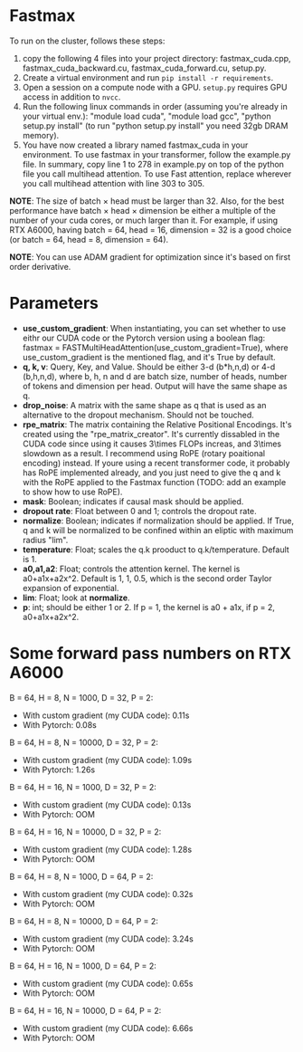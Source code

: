 # Fastmax
To run on the cluster, follows these steps:
1. copy the following 4 files into your project directory: fastmax_cuda.cpp, fastmax_cuda_backward.cu, fastmax_cuda_forward.cu, setup.py.
2. Create a virtual environment and run `pip install -r requirements`.
3. Open a session on a compute node with a GPU. `setup.py` requires GPU access in addition to `nvcc`.
2. Run the following linux commands in order (assuming you're already in your virtual env.): "module load cuda", "module load gcc", "python setup.py install" (to run "python setup.py install" you need 32gb DRAM memory).
3. You have now created a library named fastmax_cuda in your environment. To use fastmax in your transformer, follow the example.py file. In summary, copy line 1 to 278 in example.py on top of the python file you call multihead attention. To use Fast attention, replace wherever you call multihead attention with line 303 to 305.

**NOTE**: The size of batch $\times$ head must be larger than 32. Also, for the best performance have batch $\times$ head $\times$ dimension be either a multiple of the number of your cuda cores, or much larger than it. For example, if using RTX A6000, having batch = 64, head = 16, dimension = 32 is a good choice (or batch = 64, head = 8, dimension = 64).

**NOTE**: You can use ADAM gradient for optimization since it's based on first order derivative.

# Parameters
- **use_custom_gradient**: When instantiating, you can set whether to use eithr our CUDA code or the Pytorch version using a boolean flag: fastmax = FASTMultiHeadAttention(use_custom_gradient=True), where use_custom_gradient is the mentioned flag, and it's True by default.
- **q, k, v**: Query, Key, and Value. Should be either 3-d (b*h,n,d) or 4-d (b,h,n,d), where b, h, n and d are batch size, number of heads, number of tokens and dimension per head. Output will have the same shape as q.
- **drop_noise**: A matrix with the same shape as q that is used as an alternative to the dropout mechanism. Should not be touched.
- **rpe_matrix**: The matrix containing the Relative Positional Encodings. It's created using the "rpe_matrix_creator". It's currently dissabled in the CUDA code since using it causes 3\times FLOPs increas, and 3\times slowdown as a result. I recommend using RoPE (rotary poaitional encoding) instead. If youre using a recent transformer code, it probably has RoPE implemented already, and you just need to give the q and k with the RoPE applied to the Fastmax function (TODO: add an example to show how to use RoPE).
- **mask**: Boolean; indicates if causal mask should be applied.
- **dropout rate**: Float between 0 and 1; controls the dropout rate.
- **normalize**: Boolean; indicates if normalization should be applied. If True, q and k will be normalized to be confined within an eliptic with maximum radius "lim".
- **temperature**: Float; scales the q.k prooduct to q.k/temperature. Default is 1.
- **a0,a1,a2**: Float; controls the attention kernel. The kernel is a0+a1x+a2x^2. Default is 1, 1, 0.5, which is the second order Taylor expansion of exponential.
- **lim**: Float; look at **normalize**.
- **p**: int; should be either 1 or 2. If p = 1, the kernel is a0 + a1x, if p = 2, a0+a1x+a2x^2.


# Some forward pass numbers on RTX A6000
B = 64, H = 8, N = 1000, D = 32, P = 2:
- With custom gradient (my CUDA code): 0.11s
- With Pytorch: 0.08s

B = 64, H = 8, N = 10000, D = 32, P = 2:
- With custom gradient (my CUDA code): 1.09s
- With Pytorch: 1.26s
  
B = 64, H = 16, N = 1000, D = 32, P = 2:
- With custom gradient (my CUDA code): 0.13s
- With Pytorch: OOM

B = 64, H = 16, N = 10000, D = 32, P = 2:
- With custom gradient (my CUDA code): 1.28s
- With Pytorch: OOM

B = 64, H = 8, N = 1000, D = 64, P = 2:
- With custom gradient (my CUDA code): 0.32s
- With Pytorch: OOM

B = 64, H = 8, N = 10000, D = 64, P = 2:
- With custom gradient (my CUDA code): 3.24s
- With Pytorch: OOM

B = 64, H = 16, N = 1000, D = 64, P = 2:
- With custom gradient (my CUDA code): 0.65s
- With Pytorch: OOM

B = 64, H = 16, N = 10000, D = 64, P = 2:
- With custom gradient (my CUDA code): 6.66s
- With Pytorch: OOM
